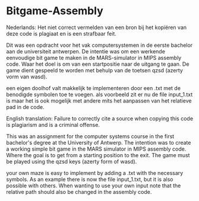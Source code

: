 # Bitgame-Assembly
Nederlands:
Het niet correct vermelden van een bron bij het kopiëren van deze code is plagiaat en is een strafbaar feit.


Dit was een opdracht voor het vak computersystemen in de eerste bachelor aan de universiteit antwerpen.
De intentie was om een werkende eenvoudige bit game te maken in de MARS-simulator in MIPS assembly code.
Waar het doel is om van een startpositie naar de uitgang te gaan.
De game dient gespeeld te worden met behulp van de toetsen qzsd (azerty vorm van wasd).

een eigen doolhof valt makkelijk te implementeren door een .txt met de benodigde symbolen toe te voegen.
als voorbeeld zit er nu de file input_1.txt is maar het is ook mogelijk met andere mits het aanpassen van het relatieve pad in de code.

English translation:
Failure to correctly cite a source when copying this code is plagiarism and is a criminal offense.


This was an assignment for the computer systems course in the first bachelor's degree at the University of Antwerp.
The intention was to create a working simple bit game in the MARS simulator in MIPS assembly code.
Where the goal is to get from a starting position to the exit.
The game must be played using the qzsd keys (azerty form of wasd).

your own maze is easy to implement by adding a .txt with the necessary symbols.
As an example there is now the file input_1.txt, but it is also possible with others.
When wanting to use your own input note that the relative path should also be changed in the assembly code.

 

